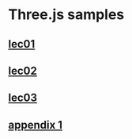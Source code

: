 # Three.js samples

## [lec01](./lec01/base10.html)

## [lec02](./lec02/base20.html)

## [lec03](./lec03/base30.html)

## [appendix 1](./lecA/appendixA0.html)
